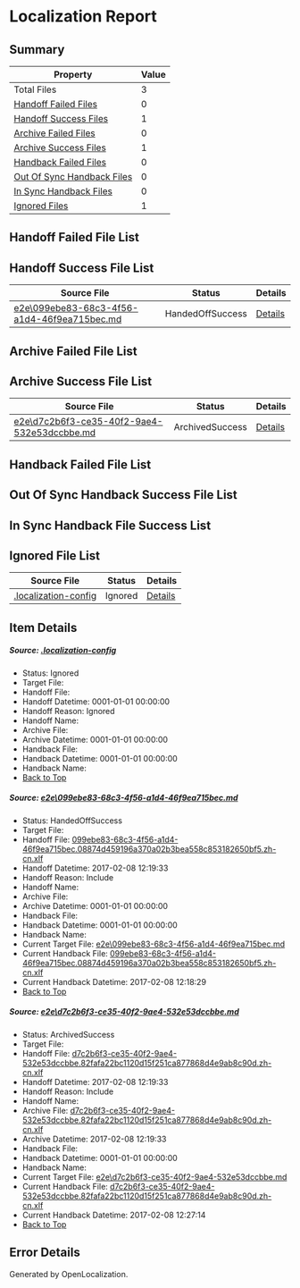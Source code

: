 # <a name='report-top'></a> Localization Report

## Summary
 Property | Value 
 -------- | ----- 
 Total Files | 3
[ Handoff Failed Files ](#handoff-failed-list)| 0
[ Handoff Success Files ](#handoff-success-list)| 1
[ Archive Failed Files ](#archive-failed-list)| 0
[ Archive Success Files ](#archive-success-list)| 1
[ Handback Failed Files ](#handback-failed-list)| 0
[ Out Of Sync Handback Files ](#outofsync-handback-success-list)| 0
[ In Sync Handback Files ](#insync-handback-success-list)| 0
[ Ignored Files ](#ignored-list)| 1

## <a name='handoff-failed-list'></a> Handoff Failed File List

## <a name='handoff-success-list'></a> Handoff Success File List
 Source File | Status | Details 
 ----------- | ------ | ------- 
 [e2e\099ebe83-68c3-4f56-a1d4-46f9ea715bec.md](https://github.com/OpenLocalizationTestOrg/ol-test0/blob/9208b8a65d07d0299e527fc4fbe421f1d2055b98/e2e/099ebe83-68c3-4f56-a1d4-46f9ea715bec.md) | HandedOffSuccess | [Details](#121cda7ae9d3a96b706cff6a2741bb18d8fd13451)

## <a name='archive-failed-list'></a> Archive Failed File List

## <a name='archive-success-list'></a> Archive Success File List
 Source File | Status | Details 
 ----------- | ------ | ------- 
 [e2e\d7c2b6f3-ce35-40f2-9ae4-532e53dccbbe.md](https://github.com/OpenLocalizationTestOrg/ol-test0/blob/9208b8a65d07d0299e527fc4fbe421f1d2055b98/e2e/d7c2b6f3-ce35-40f2-9ae4-532e53dccbbe.md) | ArchivedSuccess | [Details](#357e0ea883a471ceeb3429298a5754a8be2fdccf2)

## <a name='handback-failed-list'></a> Handback Failed File List

## <a name='outofsync-handback-success-list'></a> Out Of Sync Handback Success File List

## <a name='insync-handback-success-list'></a> In Sync Handback File Success List

## <a name='ignored-list'></a> Ignored File List
 Source File | Status | Details 
 ----------- | ------ | ------- 
 [.localization-config](https://github.com/OpenLocalizationTestOrg/ol-test0/blob/9208b8a65d07d0299e527fc4fbe421f1d2055b98/.localization-config) | Ignored | [Details](#cb0632cf59c1387fc1742bfb9fa3c47f87e2e5c90)

## Item Details
##### <a name='cb0632cf59c1387fc1742bfb9fa3c47f87e2e5c90'></a> Source: [.localization-config](https://github.com/OpenLocalizationTestOrg/ol-test0/blob/9208b8a65d07d0299e527fc4fbe421f1d2055b98/.localization-config)
* Status: Ignored
* Target File: 
* Handoff File: 
* Handoff Datetime: 0001-01-01 00:00:00
* Handoff Reason: Ignored
* Handoff Name: 
* Archive File: 
* Archive Datetime: 0001-01-01 00:00:00
* Handback File: 
* Handback Datetime: 0001-01-01 00:00:00
* Handback Name: 
* [Back to Top](#report-top)

##### <a name='121cda7ae9d3a96b706cff6a2741bb18d8fd13451'></a> Source: [e2e\099ebe83-68c3-4f56-a1d4-46f9ea715bec.md](https://github.com/OpenLocalizationTestOrg/ol-test0/blob/9208b8a65d07d0299e527fc4fbe421f1d2055b98/e2e/099ebe83-68c3-4f56-a1d4-46f9ea715bec.md)
* Status: HandedOffSuccess
* Target File: 
* Handoff File: [099ebe83-68c3-4f56-a1d4-46f9ea715bec.08874d459196a370a02b3bea558c853182650bf5.zh-cn.xlf](https://github.com/OpenLocalizationTestOrg/ol-test0-handoff/blob/78f3cb5ba654a5104cfbe4b329b481eaae33f70e/ol-handoff/OpenLocalizationTestOrg/ol-test0-zhcn/shujia/ht/099ebe83-68c3-4f56-a1d4-46f9ea715bec.08874d459196a370a02b3bea558c853182650bf5.zh-cn.xlf)
* Handoff Datetime: 2017-02-08 12:19:33
* Handoff Reason: Include
* Handoff Name: 
* Archive File: 
* Archive Datetime: 0001-01-01 00:00:00
* Handback File: 
* Handback Datetime: 0001-01-01 00:00:00
* Handback Name: 
* Current Target File: [e2e\099ebe83-68c3-4f56-a1d4-46f9ea715bec.md](https://github.com/OpenLocalizationTestOrg/ol-test0-zhcn/blob/5d997afdbee7d6f3876f3607dfcca020960b745b/e2e/099ebe83-68c3-4f56-a1d4-46f9ea715bec.md)
* Current Handback File: [099ebe83-68c3-4f56-a1d4-46f9ea715bec.08874d459196a370a02b3bea558c853182650bf5.zh-cn.xlf](https://github.com/OpenLocalizationTestOrg/ol-test0-handback/blob/d61d45362140155c24cbe73add309344682db12a/ol-handback/OpenLocalizationTestOrg/ol-test0-zhcn/shujia/ht/099ebe83-68c3-4f56-a1d4-46f9ea715bec.08874d459196a370a02b3bea558c853182650bf5.zh-cn.xlf)
* Current Handback Datetime: 2017-02-08 12:18:29
* [Back to Top](#report-top)

##### <a name='357e0ea883a471ceeb3429298a5754a8be2fdccf2'></a> Source: [e2e\d7c2b6f3-ce35-40f2-9ae4-532e53dccbbe.md](https://github.com/OpenLocalizationTestOrg/ol-test0/blob/9208b8a65d07d0299e527fc4fbe421f1d2055b98/e2e/d7c2b6f3-ce35-40f2-9ae4-532e53dccbbe.md)
* Status: ArchivedSuccess
* Target File: 
* Handoff File: [d7c2b6f3-ce35-40f2-9ae4-532e53dccbbe.82fafa22bc1120d15f251ca877868d4e9ab8c90d.zh-cn.xlf](https://github.com/OpenLocalizationTestOrg/ol-test0-handoff/blob/78f3cb5ba654a5104cfbe4b329b481eaae33f70e/ol-handoff/OpenLocalizationTestOrg/ol-test0-zhcn/shujia/ht/d7c2b6f3-ce35-40f2-9ae4-532e53dccbbe.82fafa22bc1120d15f251ca877868d4e9ab8c90d.zh-cn.xlf)
* Handoff Datetime: 2017-02-08 12:19:33
* Handoff Reason: Include
* Handoff Name: 
* Archive File: [d7c2b6f3-ce35-40f2-9ae4-532e53dccbbe.82fafa22bc1120d15f251ca877868d4e9ab8c90d.zh-cn.xlf](https://github.com/OpenLocalizationTestOrg/ol-test0-handoff/blob/ef24e4f80d6cf711f98225191b9209301fb6e6ab/ol-archive/OpenLocalizationTestOrg/ol-test0-zhcn/shujia/ht/d7c2b6f3-ce35-40f2-9ae4-532e53dccbbe.82fafa22bc1120d15f251ca877868d4e9ab8c90d.zh-cn.xlf)
* Archive Datetime: 2017-02-08 12:19:33
* Handback File: 
* Handback Datetime: 0001-01-01 00:00:00
* Handback Name: 
* Current Target File: [e2e\d7c2b6f3-ce35-40f2-9ae4-532e53dccbbe.md](https://github.com/OpenLocalizationTestOrg/ol-test0-zhcn/blob/438783c5c8bcb1ed0ca9038886c240c4ef42cbff/e2e/d7c2b6f3-ce35-40f2-9ae4-532e53dccbbe.md)
* Current Handback File: [d7c2b6f3-ce35-40f2-9ae4-532e53dccbbe.82fafa22bc1120d15f251ca877868d4e9ab8c90d.zh-cn.xlf](https://github.com/OpenLocalizationTestOrg/ol-test0-handback/blob/863ca44239fb44fb127d9f4e811a9829acf8db27/ol-handback/OpenLocalizationTestOrg/ol-test0-zhcn/shujia/ht/d7c2b6f3-ce35-40f2-9ae4-532e53dccbbe.82fafa22bc1120d15f251ca877868d4e9ab8c90d.zh-cn.xlf)
* Current Handback Datetime: 2017-02-08 12:27:14
* [Back to Top](#report-top)


## Error Details

Generated by OpenLocalization.
